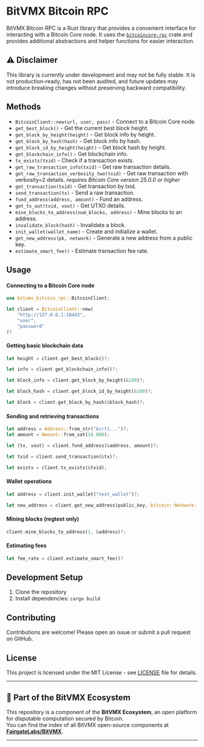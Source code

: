 # BitVMX Bitcoin RPC

BitVMX Bitcoin RPC is a Rust library that provides a convenient interface for interacting with a Bitcoin Core node.
It uses the [`bitcoincore-rpc`](https://crates.io/crates/bitcoincore-rpc) crate and provides additional abstractions and helper functions for easier interaction.

## ⚠️ Disclaimer

This library is currently under development and may not be fully stable.
It is not production-ready, has not been audited, and future updates may introduce breaking changes without preserving backward compatibility.

## Methods

- `BitcoinClient::new(url, user, pass)` - Connect to a Bitcoin Core node.
- `get_best_block()` - Get the current best block height.
- `get_block_by_height(height)` - Get block info by height.
- `get_block_by_hash(hash)` - Get block info by hash.
- `get_block_id_by_height(height)` - Get block hash by height.
- `get_blockchain_info()` - Get blockchain info.
- `tx_exists(txid)` - Check if a transaction exists.
- `get_raw_transaction_info(txid)` - Get raw transaction details.
- `get_raw_transaction_verbosity_two(txid)` - Get raw transaction with verbosity=2 details. *requires Bitcoin Core version 25.0.0 or higher*
- `get_transaction(txid)` - Get transaction by txid.
- `send_transaction(tx)` - Send a raw transaction.
- `fund_address(address, amount)` - Fund an address.
- `get_tx_out(txid, vout)` - Get UTXO details.
- `mine_blocks_to_address(num_blocks, address)` - Mine blocks to an address.
- `invalidate_block(hash)` - Invalidate a block.
- `init_wallet(wallet_name)` - Create and initialize a wallet.
- `get_new_address(pk, network)` - Generate a new address from a public key.
- `estimate_smart_fee()` - Estimate transaction fee rate.


## Usage

#### Connecting to a Bitcoin Core node

```rust
use bitvmx_bitcoin_rpc::BitcoinClient;

let client = BitcoinClient::new(
    "http://127.0.0.1:18443",
    "user",
    "password"
)?
```

#### Getting basic blockchain data
```rust
let height = client.get_best_block()?;

let info = client.get_blockchain_info()?;

let block_info = client.get_block_by_height(&100)?;

let block_hash = client.get_block_id_by_height(&100)?;

let block = client.get_block_by_hash(&block_hash)?;

```

#### Sending and retrieving transactions
```rust
let address = Address::from_str("bcrt1...")?;
let amount = Amount::from_sat(10_000);

let (tx, vout) = client.fund_address(&address, amount)?;

let txid = client.send_transaction(&tx)?;

let exists = client.tx_exists(&txid);
```

#### Wallet operations
```rust
let address = client.init_wallet("test_wallet")?;

let new_address = client.get_new_address(public_key, bitcoin::Network::Regtest);
```

#### Mining blocks (regtest only)
```rust
client.mine_blocks_to_address(1, &address)?;
```

#### Estimating fees
```rust
let fee_rate = client.estimate_smart_fee()?
```

## Development Setup

1. Clone the repository
2. Install dependencies: `cargo build`

## Contributing
Contributions are welcome! Please open an issue or submit a pull request on GitHub.

## License

This project is licensed under the MIT License - see [LICENSE](LICENSE) file for details.

---

## 🧩 Part of the BitVMX Ecosystem

This repository is a component of the **BitVMX Ecosystem**, an open platform for disputable computation secured by Bitcoin.  
You can find the index of all BitVMX open-source components at [**FairgateLabs/BitVMX**](https://github.com/FairgateLabs/BitVMX).

---
